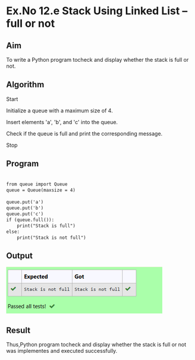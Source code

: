# Ex.No 12.e Stack Using Linked List – full or not

## Aim

To write a Python program tocheck and display whether the stack is full or not. 

## Algorithm

Start
    
Initialize a queue with a maximum size of 4.

Insert elements 'a', 'b', and 'c' into the queue.

Check if the queue is full and print the corresponding message. 

Stop

## Program

```

from queue import Queue
queue = Queue(maxsize = 4)

queue.put('a')
queue.put('b')
queue.put('c')
if (queue.full()):
    print("Stack is full")
else:
    print("Stack is not full")
```

## Output
![IMAGE](https://github.com/23013357/19CS301-Module12/blob/main/modul%2012.png)

## Result

Thus,Python program tocheck and display whether the stack is full or not was implementes and executed successfully.
